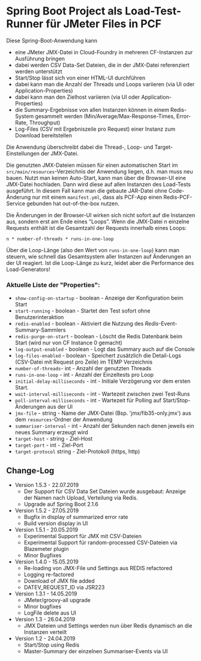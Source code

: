 # Spring Boot Project als Load-Test-Runner für JMeter Files in PCF

Diese Spring-Boot-Anwendung kann

- eine JMeter JMX-Datei in Cloud-Foundry in mehreren CF-Instanzen zur Ausführung bringen
- dabei werden CSV Data-Set Dateien, die in der JMX-Datei referenziert werden unterstützt
- Start/Stop lässt sich von einer HTML-UI durchführen
- dabei kann man die Anzahl der Threads und Loops variieren (via UI oder Application-Properties)
- dabei kann man den Zielhost variieren (via UI oder Application-Properties)
- die Summary-Ergebnisse von allen Instanzen können in einem Redis-System gesammelt werden
  (Min/Average/Max-Response-Times, Error-Rate, Throughput)
- Log-Files (CSV mit Ergebniszeile pro Request) einer Instanz zum Download bereitstellen

Die Anwendung überschreibt dabei die Thread-, Loop- und Target-Einstellungen der JMX-Datei.

Die genutzten JMX-Dateien müssen für einen automatischen Start im `src/main/resources`-Verzeichnis der
Anwendung liegen, d.h. man muss neu bauen. Nutzt man keinen Auto-Start, kann man über die Browser-UI
eine JMX-Datei hochladen. Dann wird diese auf allen Instanzen des Load-Tests ausgeführt. In diesem
Fall kann man die gebaute JAR-Datei ohne Code-Änderung nur mit einem `manifest.yml`, dass als PCF-App
einen Redis-PCF-Service gebunden hat out-of-the-box nutzen.

Die Änderungen in der Browser-UI wirken sich nicht sofort auf die Instanzen aus, sondern erst am Ende eines
"Loops". Wenn die JMX-Datei n einzelne Requests enthält ist die Gesamtzahl der Requests innerhalb eines Loops:

```n * number-of-threads * runs-in-one-loop```

Über die Loop-Länge (also den Wert von `runs-in-one-loop`) kann man steuern, wie schnell das Gesamtsystem aller Instanzen
auf Änderungen an der UI reagiert. Ist die Loop-Länge zu kurz, leidet aber die Performance des Load-Generators!

### Aktuelle Liste der "Properties":

- `show-config-on-startup` - boolean - Anzeige der Konfiguration beim Start
- `start-running` - boolean - Startet den Test sofort ohne Benutzerinteraktion
- `redis-enabled` - boolean - Aktiviert die Nutzung des *Redis*-Event-Summary-Sammlers
- `redis-purge-on-start` - boolean - Löscht die Redis Datenbank beim Start (wird nur von CF Instance 0 gemacht)
- `log-output-enabled` - boolean - Logt das Summary auch auf die Console
- `log-files-enabled` - boolean - Speichert zusätzlich die Detail-Logs (CSV-Datei mit Request pro Zeile) im TEMP Verzeichnis
- `number-of-threads`- int - Anzahl der genutzten Threads
- `runs-in-one-loop` - int - Anzahl der Einzeltests pro Loop
- `initial-delay-milliseconds` - int - Initiale Verzögerung vor dem ersten Start.
- `wait-interval-milliseconds` - int - Wartezeit zwischen zwei Test-Runs
- `poll-interval-milliseconds` - int - Wartezeit für Polling auf Start/Stop-Änderungen aus der UI
- `jmx-file` - string - Name der JMX-Datei (Bsp. 'jmx/fib35-only.jmx') aus dem `resources`-Ordner der Anwendung
- `summariser-interval` - int - Anzahl der Sekunden nach denen jeweils ein neues Summary erzeugt wird
- `target-host` - string - Ziel-Host
- `target-port` - int - Ziel-Port
- `target-protocol` string - Ziel-Protokoll (https, http)

## Change-Log

- Version 1.5.3 - 22.07.2019
  - Der Support für CSV Data Set Dateien wurde ausgebaut: Anzeige der Namen nach Upload, Verteilung via Redis.
  - Upgrade auf Spring Boot 2.1.6
- Version 1.5.2 - 27.05.2019
  - Bugfix in display of summarized error rate
  - Build version display in UI
- Version 1.5.1 - 20.05.2019
  - Experimental Support für JMX mit CSV-Dateien
  - Experimental Support für random-processed CSV-Dateien via Blazemeter plugin
  - Minor Bugfixes
- Version 1.4.0 - 15.05.2019
  - Re-loading von JMX-File und Settings aus REDIS refactored
  - Logging re-factored
  - Download of JMX file added
  - DATEV_REQUEST_ID via JSR223
- Version 1.3.1 - 14.05.2019
  - JMeter/groovy-all upgrade
  - Minor bugfixes
  - LogFile delete aus UI
- Version 1.3 - 26.04.2019
  - JMX Dateien und Settings werden nun über Redis dynamisch an die Instanzen verteilt
- Version 1.2 - 24.04.2019
  - Start/Stop using Redis
  - Master-Summary der einzelnen Summariser-Events via UI




